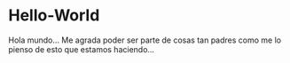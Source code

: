 # Hello-World
Hola mundo...
Me agrada poder ser parte de cosas tan padres como me lo pienso de esto que estamos haciendo...

